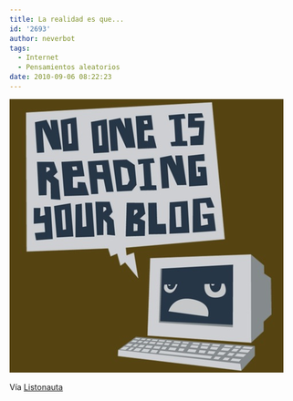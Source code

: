 ```yaml
---
title: La realidad es que...
id: '2693'
author: neverbot
tags:
  - Internet
  - Pensamientos aleatorios
date: 2010-09-06 08:22:23
---
```


![201009060821.jpg](./la-realidad-es-que/201009060821.jpg)

Vía [Listonauta](http://listo.tumblr.com/post/1053057675)